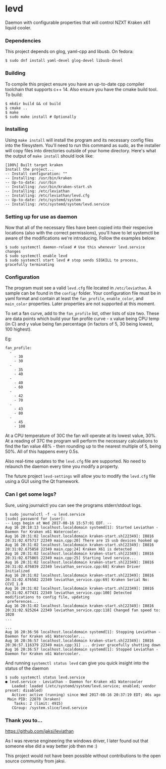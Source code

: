 # levd

Daemon with configurable properties that will control NZXT Kraken x61 
liquid cooler.

### Dependencies

This project depends on glog, yaml-cpp and libusb. On fedora:

```
$ sudo dnf install yaml-devel glog-devel libusb-devel
```

### Building

To compile this project ensure you have an up-to-date cpp compiler toolchain 
that supports c++ 14. Also ensure you have the cmake build tool. To build:

```
$ mkdir build && cd build
$ cmake ..
$ make
$ sudo make install # Optionally
```

### Installing

Using `make install` will install the program and its necessary config files
into the filesystem. You'll need to run this command as sudo, as the installer
will copy files into directories outside of your home directory. Here's what 
the output of `make install` should look like:

```
[100%] Built target kraken
Install the project...
-- Install configuration: ""
-- Installing: /usr/bin/kraken
-- Up-to-date: /usr/bin
-- Installing: /usr/bin/kraken-start.sh
-- Installing: /etc/leviathan
-- Installing: /etc/leviathan/levd.cfg
-- Up-to-date: /etc/systemd/system
-- Installing: /etc/systemd/system/levd.service
```

### Setting up for use as daemon

Now that all of the necessary files have been copied into their respecive locations
(also with the correct permissions), you'll have to let systemctl be aware of the
modifications we're introducing. Follow the examples below:

```
$ sudo systemctl daemon-reload # Use this whenever levd.service changes
$ sudo systemctl enable levd 
$ sudo systemctl start levd # stop sends SIGKILL to process, gracefully terminating
```

### Configuration

The program must see a valid `levd.cfg` file located in `/etc/leviathan`. A sample can
be found in the `config/` folder. Your configuration file must be in yaml format and 
contain at least the `fan_profile`, `enable_color`, and `main_color` properties. Later
properties are not supported at this moment.

To set a fan curve, add to the `fan_profile` list, other lists of size two.
These are data points which build your fan profile curve - x value being CPU temp 
(in C) and y value being fan percentage (in factors of 5, 30 being lowest, 100 highest).

Eg:
```
fan_profile: 
  - 
    - 30
    - 30
  -
    - 35
    - 40
  -
    - 40
    - 60
  -
    - 42
    - 70
  -
    - 43
    - 80
  -
    - 45
    - 100
```

At a CPU temperature of 30C the fan will operate at its lowest value, 30%. At a reading
of 37C the program will perform the necessary calculations to find the fan value 48% - 
then rounding up to the nearest multiple of 5, being 50%. All of this happens every 0.5s.

Also real-time updates to the `levd.cfg` file are supported. No need to relaunch the daemon
every time you modify a property.

The future project `levd-settings` will allow you to modify the `levd.cfg` file using a 
GUI using the Qt framework.


### Can I get some logs?

Sure, using journalctl you can see the programs stderr/stdout logs.

```
$ sudo journalctl -f -u levd.service
[sudo] password for [user]: 
-- Logs begin at Wed 2017-08-16 15:57:01 EDT. --
Aug 16 20:18:13 localhost.localdomain systemd[1]: Started Leviathan - Daemon for Kraken x61 Watercooler.
Aug 16 20:31:02 localhost.localdomain kraken-start.sh[22349]: I0816 20:31:02.675717 22349 main.cpp:20] There are 15 usb devices hooked up
Aug 16 20:31:02 localhost.localdomain kraken-start.sh[22349]: I0816 20:31:02.675858 22349 main.cpp:24] Kraken X61 is detected
Aug 16 20:31:02 localhost.localdomain kraken-start.sh[22349]: I0816 20:31:02.675865 22349 main.cpp:25] Starting levd service...
Aug 16 20:31:02 localhost.localdomain kraken-start.sh[22349]: I0816 20:31:02.676039 22349 leviathan_service.cpp:68] Kraken Driver Initialized
Aug 16 20:31:02 localhost.localdomain kraken-start.sh[22349]: I0816 20:31:02.676582 22349 leviathan_service.cpp:69] Kraken Serial No: CCVI_1.0
Aug 16 20:31:02 localhost.localdomain kraken-start.sh[22349]: I0816 20:31:02.677431 22349 leviathan_service.cpp:100] Detected modifications to config file, updating
 preferences...
Aug 16 20:31:02 localhost.localdomain kraken-start.sh[22349]: I0816 20:31:02.925264 22349 leviathan_service.cpp:118] Changed fan speed to: 1020
...

...
Aug 16 20:36:56 localhost.localdomain systemd[1]: Stopping Leviathan - Daemon for Kraken x61 Watercooler...
Aug 16 20:36:57 localhost.localdomain kraken-start.sh[22349]: I0816 20:36:57.116379 22349 main.cpp:31] ... driver gracefully shutting down
Aug 16 20:36:57 localhost.localdomain systemd[1]: Stopped Leviathan - Daemon for Kraken x61 Watercooler.
```

And running `systemctl status levd` can give you quick insight into the status of the daemon
```
$ sudo systemctl status levd.service
● levd.service - Leviathan - Daemon for Kraken x61 Watercooler
   Loaded: loaded (/etc/systemd/system/levd.service; enabled; vendor preset: disabled)
   Active: active (running) since Wed 2017-08-16 20:37:19 EDT; 46s ago
 Main PID: 22870 (kraken)
    Tasks: 2 (limit: 4915)
   CGroup: /system.slice/levd.service
```

### Thank you to...

https://github.com/jaksi/leviathan 

As I was reverse engineering the windows driver, I later found out that someone else did a way 
better job then me :) 

This project would not have been possible without contributions to the open source community from
jaksi.

